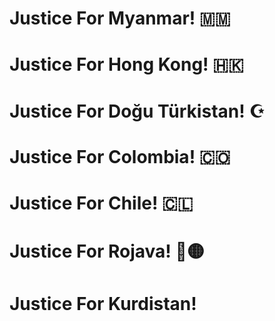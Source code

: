 # Justice For Myanmar! 🇲🇲
# Justice For Hong Kong! 🇭🇰
# Justice For Doğu Türkistan! ☪
# Justice For Colombia! 🇨🇴
# Justice For Chile! 🇨🇱
# Justice For Rojava! 🔵🟡
# Justice For Kurdistan!
